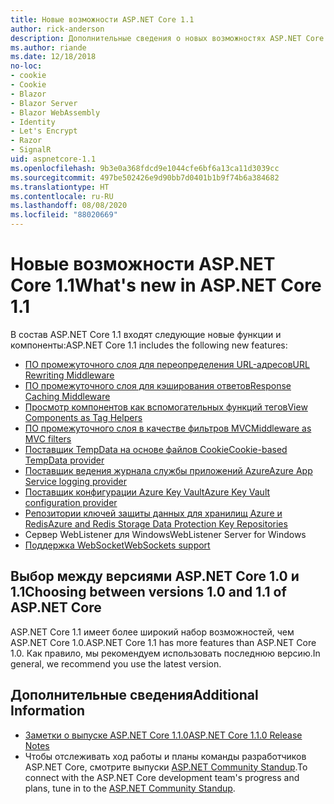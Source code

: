 ```yaml
---
title: Новые возможности ASP.NET Core 1.1
author: rick-anderson
description: Дополнительные сведения о новых возможностях ASP.NET Core 1.1.
ms.author: riande
ms.date: 12/18/2018
no-loc:
- cookie
- Cookie
- Blazor
- Blazor Server
- Blazor WebAssembly
- Identity
- Let's Encrypt
- Razor
- SignalR
uid: aspnetcore-1.1
ms.openlocfilehash: 9b3e0a368fdcd9e1044cfe6bf6a13ca11d3039cc
ms.sourcegitcommit: 497be502426e9d90bb7d0401b1b9f74b6a384682
ms.translationtype: HT
ms.contentlocale: ru-RU
ms.lasthandoff: 08/08/2020
ms.locfileid: "88020669"
---
```

# <a name="whats-new-in-aspnet-core-11"></a><span data-ttu-id="caa66-103">Новые возможности ASP.NET Core 1.1</span><span class="sxs-lookup"><span data-stu-id="caa66-103">What's new in ASP.NET Core 1.1</span></span>

<span data-ttu-id="caa66-104">В состав ASP.NET Core 1.1 входят следующие новые функции и компоненты:</span><span class="sxs-lookup"><span data-stu-id="caa66-104">ASP.NET Core 1.1 includes the following new features:</span></span>

- [<span data-ttu-id="caa66-105">ПО промежуточного слоя для переопределения URL-адресов</span><span class="sxs-lookup"><span data-stu-id="caa66-105">URL Rewriting Middleware</span></span>](xref:fundamentals/url-rewriting)
- [<span data-ttu-id="caa66-106">ПО промежуточного слоя для кэширования ответов</span><span class="sxs-lookup"><span data-stu-id="caa66-106">Response Caching Middleware</span></span>](xref:performance/caching/middleware)
- [<span data-ttu-id="caa66-107">Просмотр компонентов как вспомогательных функций тегов</span><span class="sxs-lookup"><span data-stu-id="caa66-107">View Components as Tag Helpers</span></span>](xref:mvc/views/view-components#invoking-a-view-component-as-a-tag-helper)
- [<span data-ttu-id="caa66-108">ПО промежуточного слоя в качестве фильтров MVC</span><span class="sxs-lookup"><span data-stu-id="caa66-108">Middleware as MVC filters</span></span>](xref:mvc/controllers/filters#using-middleware-in-the-filter-pipeline)
- [<span data-ttu-id="caa66-109">Поставщик TempData на основе файлов Cookie</span><span class="sxs-lookup"><span data-stu-id="caa66-109">Cookie-based TempData provider</span></span>](xref:fundamentals/app-state#tempdata)
- [<span data-ttu-id="caa66-110">Поставщик ведения журнала службы приложений Azure</span><span class="sxs-lookup"><span data-stu-id="caa66-110">Azure App Service logging provider</span></span>](xref:fundamentals/logging/index#azure-app-service-provider)
- [<span data-ttu-id="caa66-111">Поставщик конфигурации Azure Key Vault</span><span class="sxs-lookup"><span data-stu-id="caa66-111">Azure Key Vault configuration provider</span></span>](xref:security/key-vault-configuration)
- [<span data-ttu-id="caa66-112">Репозитории ключей защиты данных для хранилищ Azure и Redis</span><span class="sxs-lookup"><span data-stu-id="caa66-112">Azure and Redis Storage Data Protection Key Repositories</span></span>](xref:security/data-protection/implementation/key-storage-providers)
- <span data-ttu-id="caa66-113">Сервер WebListener для Windows</span><span class="sxs-lookup"><span data-stu-id="caa66-113">WebListener Server for Windows</span></span>
- [<span data-ttu-id="caa66-114">Поддержка WebSocket</span><span class="sxs-lookup"><span data-stu-id="caa66-114">WebSockets support</span></span>](xref:fundamentals/websockets)

## <a name="choosing-between-versions-10-and-11-of-aspnet-core"></a><span data-ttu-id="caa66-115">Выбор между версиями ASP.NET Core 1.0 и 1.1</span><span class="sxs-lookup"><span data-stu-id="caa66-115">Choosing between versions 1.0 and 1.1 of ASP.NET Core</span></span>

<span data-ttu-id="caa66-116">ASP.NET Core 1.1 имеет более широкий набор возможностей, чем ASP.NET Core 1.0.</span><span class="sxs-lookup"><span data-stu-id="caa66-116">ASP.NET Core 1.1 has more features than ASP.NET Core 1.0.</span></span> <span data-ttu-id="caa66-117">Как правило, мы рекомендуем использовать последнюю версию.</span><span class="sxs-lookup"><span data-stu-id="caa66-117">In general, we recommend you use the latest version.</span></span>

## <a name="additional-information"></a><span data-ttu-id="caa66-118">Дополнительные сведения</span><span class="sxs-lookup"><span data-stu-id="caa66-118">Additional Information</span></span>

- [<span data-ttu-id="caa66-119">Заметки о выпуске ASP.NET Core 1.1.0</span><span class="sxs-lookup"><span data-stu-id="caa66-119">ASP.NET Core 1.1.0 Release Notes</span></span>](https://github.com/dotnet/aspnetcore/releases/tag/1.1.0)
- <span data-ttu-id="caa66-120">Чтобы отслеживать ход работы и планы команды разработчиков ASP.NET Core, смотрите выпуски [ASP.NET Community Standup](https://live.asp.net/).</span><span class="sxs-lookup"><span data-stu-id="caa66-120">To connect with the ASP.NET Core development team's progress and plans, tune in to the [ASP.NET Community Standup](https://live.asp.net/).</span></span>
